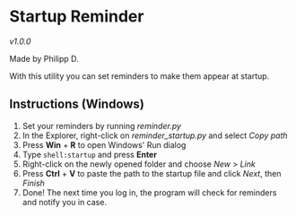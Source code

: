# Startup Reminder
*v1.0.0*

Made by Philipp D.

With this utility you can set reminders to make them appear at startup.

## Instructions (Windows)
1. Set your reminders by running *reminder.py*
2. In the Explorer, right-click on *reminder_startup.py* and select *Copy path*
3. Press **Win** + **R** to open Windows' Run dialog
4. Type `shell:startup` and press **Enter**
5. Right-click on the newly opened folder and choose *New* > *Link*
6. Press **Ctrl** + **V** to paste the path to the startup file and click *Next*, then *Finish*
7. Done! The next time you log in, the program will check for reminders and notify you in case.